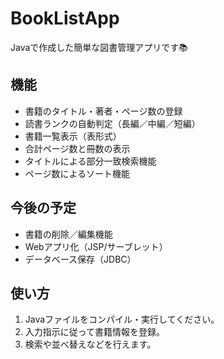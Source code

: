 # BookListApp

Javaで作成した簡単な図書管理アプリです📚

## 機能
- 書籍のタイトル・著者・ページ数の登録
- 読書ランクの自動判定（長編／中編／短編）
- 書籍一覧表示（表形式）
- 合計ページ数と冊数の表示
- タイトルによる部分一致検索機能
- ページ数によるソート機能

## 今後の予定
- 書籍の削除／編集機能
- Webアプリ化（JSP/サーブレット）
- データベース保存（JDBC）

## 使い方
1. Javaファイルをコンパイル・実行してください。
2. 入力指示に従って書籍情報を登録。
3. 検索や並べ替えなどを行えます。
